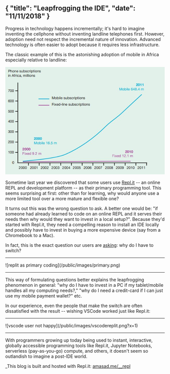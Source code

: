 {
  "title": "Leapfrogging the IDE",
  "date": "11/11/2018"
}
---

Progress in technology happens incrementally; it's hard to imagine inventing the cellphone without inventing landline telephones first. However, adoption need not respect the incremental nature of innovation. Advanced technology is often easier to adopt because it requires less infrastructure.

The classic example of this is the astonishing adoption of mobile in Africa especially relative to landline:

![mobile vs fixed in africa](/public/images/africa.jpg)

Sometime last year we discovered that some users use [Repl.it](https://repl.it) -- an online REPL and development platform -- as their primary programming tool. This seems surprising at first: other than for learning, why would anyone use a more limited tool over a more mature and flexible one?

It turns out this was the wrong question to ask. A better one would be: "if someone had already learned to code on an online REPL and it serves their needs then why would they want to invest in a local setup?". Because they'd started with Repl.it, they need a compelling reason to install an IDE locally and possibly have to invest in buying a more expensive device (say from a Chromebook to a Mac).

In fact, this is the exact question our users are [asking](https://repl.it/talk/ask/Can-Replit-substitute-a-code-editor-like-PyCharm/6245): why do I have to switch?

<hr/>
![replit as primary coding](/public/images/primary.png)
<hr/>

This way of formulating questions better explains the leapfrogging phenomenon in general: "why do I have to invest in a PC if my tablet/mobile handles all my computing needs?," "why do I need a credit-card if I can just use my mobile payment wallet?" etc.

In our experience, even the people that make the switch are often dissatisfied with the result -- wishing VSCode  worked just like Repl.it:

<hr/>
![vscode user not happy](/public/images/vscodereplit.png?x=1)
<hr/>

With programmers growing up today being used to instant, interactive, globally accessible programming tools like Repl.it, Jupyter Notebooks, serverless (pay-as-you-go) compute, and others, it doesn't seem so outlandish to imagine a post-IDE world.

_This blog is built and hosted with Repl.it: [amasad.me/__repl](https://replit.com/@amasad/my-blog)
